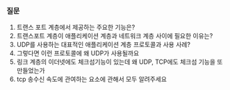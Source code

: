 ### 질문
1. 트랜스 포트 계층에서 제공하는 주요한 기능은? 
2. 트랜스포트 계층이 애플리케이션 계층과 네트워크 계층 사이에 필요한 이유는?
3. UDP를 사용하는 대표적인 애플리케이션 계층 프로토콜과 사용 사례?
4. 그렇다면 이런 프로토콜에 왜 UDP가 사용될까요
5. 링크 계층의 이더넷에도 체크섬기능이 있는데 왜 UDP, TCP에도 체크섬 기능을 또 만들었는가
6. tcp 송수신 속도에 관여하는 요소에 관해서 모두 알려주세요
